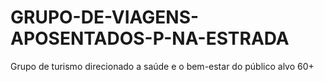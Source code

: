# GRUPO-DE-VIAGENS-APOSENTADOS-P-NA-ESTRADA
Grupo de turismo direcionado a saúde e o bem-estar do público alvo 60+
